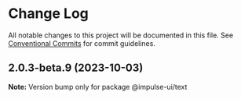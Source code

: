 # Change Log

All notable changes to this project will be documented in this file.
See [Conventional Commits](https://conventionalcommits.org) for commit guidelines.

## 2.0.3-beta.9 (2023-10-03)

**Note:** Version bump only for package @impulse-ui/text
